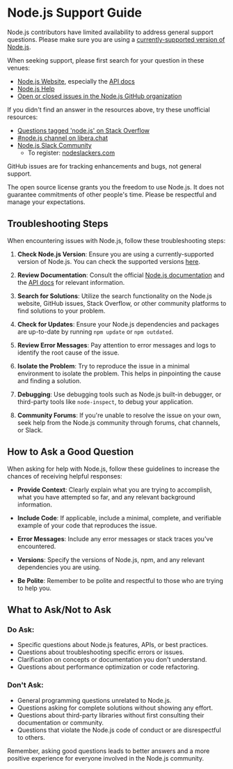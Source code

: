 # Node.js Support Guide

Node.js contributors have limited availability to address general support questions. Please make sure you are using a [currently-supported version of Node.js](https://github.com/nodejs/Release#release-schedule).

When seeking support, please first search for your question in these venues:

- [Node.js Website](https://nodejs.org/en/), especially the [API docs](https://nodejs.org/api/)
- [Node.js Help](https://github.com/nodejs/help)
- [Open or closed issues in the Node.js GitHub organization](https://github.com/issues?utf8=%E2%9C%93&q=sort%3Aupdated-desc+org%3Anodejs+is%3Aissue)

If you didn't find an answer in the resources above, try these unofficial resources:

- [Questions tagged 'node.js' on Stack Overflow](https://stackoverflow.com/questions/tagged/node.js)
- [#node.js channel on libera.chat](https://web.libera.chat?channels=node.js&uio=d4)
- [Node.js Slack Community](https://node-js.slack.com/)
  - To register: [nodeslackers.com](https://www.nodeslackers.com/)

GitHub issues are for tracking enhancements and bugs, not general support.

The open source license grants you the freedom to use Node.js. It does not guarantee commitments of other people's time. Please be respectful and manage your expectations.

## Troubleshooting Steps

When encountering issues with Node.js, follow these troubleshooting steps:

1. **Check Node.js Version**: Ensure you are using a currently-supported version of Node.js. You can check the supported versions [here](https://github.com/nodejs/Release#release-schedule).

2. **Review Documentation**: Consult the official [Node.js documentation](https://nodejs.org/en/) and the [API docs](https://nodejs.org/api/) for relevant information.

3. **Search for Solutions**: Utilize the search functionality on the Node.js website, GitHub issues, Stack Overflow, or other community platforms to find solutions to your problem.

4. **Check for Updates**: Ensure your Node.js dependencies and packages are up-to-date by running `npm update` or `npm outdated`.

5. **Review Error Messages**: Pay attention to error messages and logs to identify the root cause of the issue.

6. **Isolate the Problem**: Try to reproduce the issue in a minimal environment to isolate the problem. This helps in pinpointing the cause and finding a solution.

7. **Debugging**: Use debugging tools such as Node.js built-in debugger, or third-party tools like `node-inspect`, to debug your application.

8. **Community Forums**: If you're unable to resolve the issue on your own, seek help from the Node.js community through forums, chat channels, or Slack.

## How to Ask a Good Question

When asking for help with Node.js, follow these guidelines to increase the chances of receiving helpful responses:

- **Provide Context**: Clearly explain what you are trying to accomplish, what you have attempted so far, and any relevant background information.

- **Include Code**: If applicable, include a minimal, complete, and verifiable example of your code that reproduces the issue.

- **Error Messages**: Include any error messages or stack traces you've encountered.

- **Versions**: Specify the versions of Node.js, npm, and any relevant dependencies you are using.

- **Be Polite**: Remember to be polite and respectful to those who are trying to help you.

## What to Ask/Not to Ask

### Do Ask:

- Specific questions about Node.js features, APIs, or best practices.
- Questions about troubleshooting specific errors or issues.
- Clarification on concepts or documentation you don't understand.
- Questions about performance optimization or code refactoring.

### Don't Ask:

- General programming questions unrelated to Node.js.
- Questions asking for complete solutions without showing any effort.
- Questions about third-party libraries without first consulting their documentation or community.
- Questions that violate the Node.js code of conduct or are disrespectful to others.

Remember, asking good questions leads to better answers and a more positive experience for everyone involved in the Node.js community.
